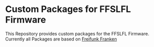 # Custom Packages for FFSLFL Firmware

This Repository provides custom packages for the FFSLFL Firmware. Currently all Packages are based on [Freifunk Franken](https://github.com/FreifunkFranken/firmware/tree/master/src/packages/fff)
